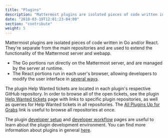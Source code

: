 ```yaml
---
title: "Plugins"
description: "Mattermost plugins are isolated pieces of code written in Go and/or React. They’re separate from the main repositories."
date: "2018-03-19T12:01:23-04:00"
section: "contribute"
weight: 5
---
```


Mattermost plugins are isolated pieces of code written in Go and/or React. They're separate from the main repositories and are used to extend the functionality of the Mattermost server and webapp. 

- The Go portions run directly on the Mattermost server, and are managed by the server at runtime. 
- The React portions run in each user's browser, allowing developers to modify the user interface in [several ways](/extend/plugins/webapp/best-practices/).

The plugin Help Wanted tickets are located in each plugin's respective GitHub repository. In order to browse all of the open tickets, see the plugin [Help Wanted tickets](https://mattermost.com/pl/help-wanted-plugins/) page with links to specific plugin repositories, as well as queries for Help Wanted tickets in all repositories. The [All Plugins Up for Grabs](https://github.com/issues?utf8=%E2%9C%93&q=repo%3Amattermost%2Fmattermost-plugin-agenda+repo%3Amattermost%2Fmattermost-plugin-antivirus+repo%3Amattermost%2Fmattermost-plugin-autolink+repo%3Amattermost%2Fmattermost-plugin-aws-SNS+repo%3Amattermost%2Fmattermost-plugin-custom-attributes+repo%3Amattermost%2Fmattermost-oembed-plugin+repo%3Amattermost%2Fmattermost-plugin-giphy+repo%3Amattermost%2Fmattermost-plugin-github+repo%3Amattermost%2Fmattermost-plugin-gitlab+repo%3Amattermost%2Fmattermost-plugin-google-calendar+repo%3Amattermost%2Fmattermost-plugin-jenkins+repo%3Amattermost%2Fmattermost-plugin-jira+repo%3Amattermost%2Fmattermost-plugin-msoffice+repo%3Amattermost%2Fmattermost-plugin-solar-lottery+repo%3Amattermost%2Fmattermost-plugin-suggestions+repo%3Amattermost%2Fmattermost-plugin-todo+repo%3Amattermost%2Fmattermost-plugin-webex+repo%3Amattermost%2Fmattermost-plugin-welcomebot+repo%3Amattermost%2Fmattermost-plugin-zoom+repo%3Amattermost%2Fmattermost-plugin-msteams-meetings+is%3Aopen+is%3Aissue+archived%3Afalse+label%3A%22help%20wanted%22%20label%3A%22up%20for%20grabs%22%20) link is useful to browse all repositories at once.

The plugin [developer setup](/extend/plugins/developer-setup/) and [developer workflow](/extend/plugins/developer-workflow/) pages are useful to learn about the plugin development environment. You can find more information about plugins in general [here](/extend/plugins/).
